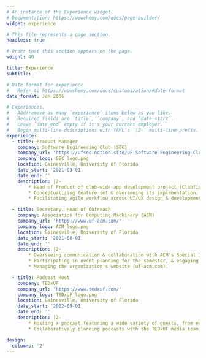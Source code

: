 ```yaml
---
# An instance of the Experience widget.
# Documentation: https://wowchemy.com/docs/page-builder/
widget: experience

# This file represents a page section.
headless: true

# Order that this section appears on the page.
weight: 40

title: Experience
subtitle:

# Date format for experience
#   Refer to https://wowchemy.com/docs/customization/#date-format
date_format: Jan 2006

# Experiences.
#   Add/remove as many `experience` items below as you like.
#   Required fields are `title`, `company`, and `date_start`.
#   Leave `date_end` empty if it's your current employer.
#   Begin multi-line descriptions with YAML's `|2-` multi-line prefix.
experience:
  - title: Product Manager
    company: Software Engineering Club (SEC)
    company_url: 'https://ufsec.notion.site/UF-Software-Engineering-Club-8e7ec7c7088845129e35f0171f1a06fe'
    company_logo: SEC_logo.png
    location: Gainesville, University of Florida
    date_start: '2021-03-01'
    date_end: ''
    description: |2-      
        * Head of Product of club-wide app development project (Clubfinity) designed to centralize student organization involvement & admin-to-member communications.
        * Conceptualizing feature set & overseeing its implementation.
        * Facilitating Agile workflow across UI/UX design & development teams; collaborating with Head of Development to plan biweekly sprints, attending standups, etc.

  - title: Secretary, Head of Outreach
    company: Association for Computing Machinery (ACM)
    company_url: 'https://www.uf-acm.com/'
    company_logo: ACM_logo.png
    location: Gainesville, University of Florida
    date_start: '2021-08-01'
    date_end: ''
    description: |2-
        * Overseeing communication & collaboration with ACM's Special Interest Groups (SIGs) & other student organizations on campus by scheduling joint events focused on pre-professional development & socialization.
        * Participating in event planning for the semester, & engaging with club officers & members.
        * Managing the organization's website (uf-acm.com).

  - title: Podcast Host
    company: TEDxUF
    company_url: 'https://www.tedxuf.com/'
    company_logo: TEDxUF_logo.png
    location: Gainesville, University of Florida
    date_start: '2022-09-01'
    date_end: ''
    description: |2-
        * Hosting a podcast featuring a wide variety of guests, from event speakers, student organization leaders, university staff, and the business owners and employees who make Gainesville unique.
        * Collaboratively planning podcasts with the TEDxUF media team; creating audio content for the organization with a primary focus on community engagement.

design:
  columns: '2'
---
```

